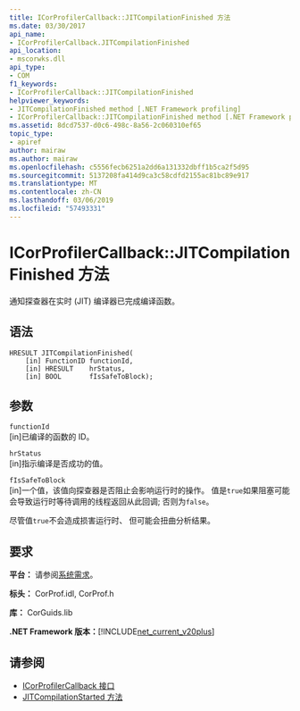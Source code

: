 ```yaml
---
title: ICorProfilerCallback::JITCompilationFinished 方法
ms.date: 03/30/2017
api_name:
- ICorProfilerCallback.JITCompilationFinished
api_location:
- mscorwks.dll
api_type:
- COM
f1_keywords:
- ICorProfilerCallback::JITCompilationFinished
helpviewer_keywords:
- JITCompilationFinished method [.NET Framework profiling]
- ICorProfilerCallback::JITCompilationFinished method [.NET Framework profiling]
ms.assetid: 8dcd7537-d0c6-498c-8a56-2c060310ef65
topic_type:
- apiref
author: mairaw
ms.author: mairaw
ms.openlocfilehash: c5556fecb6251a2dd6a131332dbff1b5ca2f5d95
ms.sourcegitcommit: 5137208fa414d9ca3c58cdfd2155ac81bc89e917
ms.translationtype: MT
ms.contentlocale: zh-CN
ms.lasthandoff: 03/06/2019
ms.locfileid: "57493331"
---
```

# <a name="icorprofilercallbackjitcompilationfinished-method"></a>ICorProfilerCallback::JITCompilationFinished 方法
通知探查器在实时 (JIT) 编译器已完成编译函数。  
  
## <a name="syntax"></a>语法  
  
```  
HRESULT JITCompilationFinished(  
    [in] FunctionID functionId,  
    [in] HRESULT    hrStatus,  
    [in] BOOL       fIsSafeToBlock);  
```  
  
## <a name="parameters"></a>参数  
 `functionId`  
 [in]已编译的函数的 ID。  
  
 `hrStatus`  
 [in]指示编译是否成功的值。  
  
 `fIsSafeToBlock`  
 [in]一个值，该值向探查器是否阻止会影响运行时的操作。 值是`true`如果阻塞可能会导致运行时等待调用的线程返回从此回调; 否则为`false`。  
  
 尽管值`true`不会造成损害运行时、 但可能会扭曲分析结果。  
  
## <a name="requirements"></a>要求  
 **平台：** 请参阅[系统需求](../../../../docs/framework/get-started/system-requirements.md)。  
  
 **标头：** CorProf.idl, CorProf.h  
  
 **库：** CorGuids.lib  
  
 **.NET Framework 版本：**[!INCLUDE[net_current_v20plus](../../../../includes/net-current-v20plus-md.md)]  
  
## <a name="see-also"></a>请参阅
- [ICorProfilerCallback 接口](../../../../docs/framework/unmanaged-api/profiling/icorprofilercallback-interface.md)
- [JITCompilationStarted 方法](../../../../docs/framework/unmanaged-api/profiling/icorprofilercallback-jitcompilationstarted-method.md)
